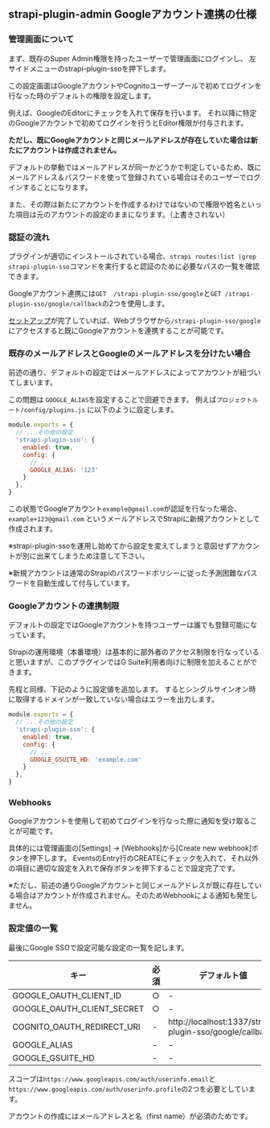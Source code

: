 ## strapi-plugin-admin Googleアカウント連携の仕様

### 管理画面について
まず、既存のSuper Admin権限を持ったユーザーで管理画面にログインし、 左サイドメニューのstrapi-plugin-ssoを押下します。

この設定画面はGoogleアカウントやCognitoユーザープールで初めてログインを行なった時のデフォルトの権限を設定します。

例えば、GoogleのEditorにチェックを入れて保存を行います。
それ以降に特定のGoogleアカウントで初めてログインを行うとEditor権限が付与されます。

**ただし、既にGoogleアカウントと同じメールアドレスが存在していた場合は新たにアカウントは作成されません。**

デフォルトの挙動ではメールアドレスが同一かどうかで判定しているため、既にメールアドレス＆パスワードを使って登録されている場合はそのユーザーでログインすることになります。

また、その際は新たにアカウントを作成するわけではないので権限や姓名といった項目は元のアカウントの設定のままになります。（上書きされない）

### 認証の流れ
プラグインが適切にインストールされている場合、`strapi routes:list |grep strapi-plugin-sso`コマンドを実行すると認証のために必要なパスの一覧を確認できます。

Googleアカウント連携には`GET  /strapi-plugin-sso/google`と`GET /strapi-plugin-sso/google/callback`の2つを使用します。

[セットアップ](setup.md)が完了していれば、Webブラウザから`/strapi-plugin-sso/google`にアクセスすると既にGoogleアカウントを連携することが可能です。

### 既存のメールアドレスとGoogleのメールアドレスを分けたい場合
前述の通り、デフォルトの設定ではメールアドレスによってアカウントが紐づいてしまいます。

この問題は `GOOGLE_ALIAS`を設定することで回避できます。
例えば`プロジェクトルート/config/plugins.js` に以下のように設定します。

```javascript
module.exports = {
  // ...その他の設定
  'strapi-plugin-sso': {
    enabled: true,
    config: {
      // ...
      GOOGLE_ALIAS: '123'
    }
  },
}
```

この状態でGoogleアカウント`example@gmail.com`が認証を行なった場合、`example+123@gmail.com` というメールアドレスでStrapiに新規アカウントとして作成されます。

※strapi-plugin-ssoを運用し始めてから設定を変えてしまうと意図せずアカウントが別に出来てしまうため注意して下さい。

※新規アカウントは通常のStrapiのパスワードポリシーに従った予測困難なパスワードを自動生成して付与しています。

### Googleアカウントの連携制限
デフォルトの設定ではGoogleアカウントを持つユーザーは誰でも登録可能になっています。

Strapiの運用環境（本番環境）は基本的に部外者のアクセス制限を行なっていると思いますが、このプラグインではG Suite利用者向けに制限を加えることができます。

先程と同様、下記のように設定値を追加します。 するとシングルサインオン時に取得するドメインが一致していない場合はエラーを出力します。

```javascript
module.exports = {
  // ...その他の設定
  'strapi-plugin-sso': {
    enabled: true,
    config: {
      // ...
      GOOGLE_GSUITE_HD: 'example.com'
    }
  },
}
```

### Webhooks

Googleアカウントを使用して初めてログインを行なった際に通知を受け取ることが可能です。

具体的には管理画面の[Settings] → [Webhooks]から[Create new webhook]ボタンを押下します。
EventsのEntry行のCREATEにチェックを入れて、それ以外の項目に適切な設定を入れて保存ボタンを押下することで設定完了です。

※ただし、前述の通りGoogleアカウントと同じメールアドレスが既に存在している場合はアカウントが作成されません。そのためWebhookによる通知も発生しません。

### 設定値の一覧

最後にGoogle SSOで設定可能な設定の一覧を記します。


|  キー |  必須 | デフォルト値 |
| --- | -- | ---- |
| GOOGLE_OAUTH_CLIENT_ID | ○ | - |
| GOOGLE_OAUTH_CLIENT_SECRET | ○ | - |
| COGNITO_OAUTH_REDIRECT_URI | - | http://localhost:1337/strapi-plugin-sso/google/callback |
| GOOGLE_ALIAS | - | - |
| GOOGLE_GSUITE_HD | - | - |


スコープは`https://www.googleapis.com/auth/userinfo.email`と`https://www.googleapis.com/auth/userinfo.profile`の2つを必要としています。

アカウントの作成にはメールアドレスと名（first name）が必須のためです。
